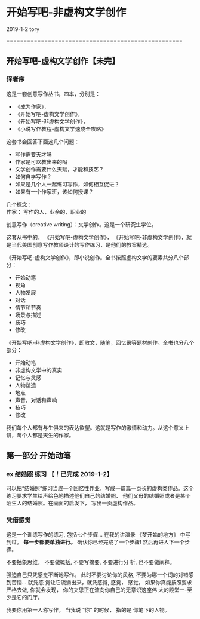 # 开始写吧-非虚构文学创作
2019-1-2
tory

===================================================

## 开始写吧-虚构文学创作【未完】
### 译者序    
这是一套创意写作丛书，四本，分别是：  

+ 《成为作家》，  
+ 《开始写吧-虚构文学创作》，  
+ 《开始写吧-非虚构文学创作》，  
+ 《小说写作教程-虚构文学速成全攻略》  

这套书会回答下面这几个问题：  

+ 写作需要天才吗
+ 作家是可以教出来的吗
+ 文学创作需要什么天赋，才能和技艺？
+ 如何自学写作？
+ 如果是几个人一起练习写作，如何相互促进？
+ 如果有一个作家班，该如何授课？

几个概念：  
作家： 写作的人，业余的，职业的

创意写作（creative writing）：文学创作。这是一个研究生学位。

这套从书中的，
《开始写吧-虚构文学创作》，
《开始写吧-非虚构文学创作》，就是当代美国创意写作教师设计的写作练习，是他们的教案精选。

《开始写吧-虚构文学创作》，即小说创作。全书按照虚构文学的要素共分八个部分：  

+ 开始动笔
+ 视角
+ 人物发展
+ 对话
+ 情节和节奏
+ 场景与描述
+ 技巧
+ 修改

《开始写吧-非虚构文学创作》，即散文，随笔，回忆录等题材创作。全书也分八个部分：  

+ 开始动笔
+ 非虚构文学中的真实
+ 记忆与灵感
+ 人物塑造
+ 地点
+ 声音，对话和声响
+ 技巧
+ 修改



我们每个人都有与生俱来的表达欲望。这就是写作的激情和动力。从这个意义上讲，每个人都是天生的作家。

## 第一部分 开始动笔

### ex 结婚照 练习 【！已完成 2019-1-2】
可以把“结婚照”练习当成一个回忆性作业，写成一篇篇一页长的虚构类作品。这个练习要求学生绘声绘色地描述他们自己的结婚照、 他们父母的结婚照或者是某个陌生人的结婚照。在画面的启发下， 写出一页虚构作品。

### 凭借感觉

这是一个训练写作的练习, 包括七个步骤… 在我的讲演录 《梦开始的地方》 中写到过。 
**每一步都要单独进行。** 
确认你已经完成了一个步骤! 然后再进人下一个步骤。

不要抽象思维， 不要做概括, 不耍写摘要, 不要进行分
析, 也不耍做阐释。 

强迫自己只凭感觉不断地写作。 此时不要讨论你的风格, 不要为哪一个词的对错感到苦恼… 就凭感
觉让它流淌出来，就凭感觉, 感觉， 感觉。 如果你真能按照耍求严格去做, 你就会发现， 你的文思正在流向你自己的无意识这座伟
大的殿堂一-至少是它的门厅。

我要你用第一人称写作。 当我说 “你” 的时候， 指的是
你笔下的人物。





